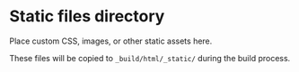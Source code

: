 # Static files directory

Place custom CSS, images, or other static assets here.

These files will be copied to `_build/html/_static/` during the build process.
